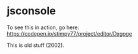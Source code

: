 jsconsole
=========
To see this in action, go here: https://codepen.io/stimpy77/project/editor/Dxgoge

This is old stuff (2002).
